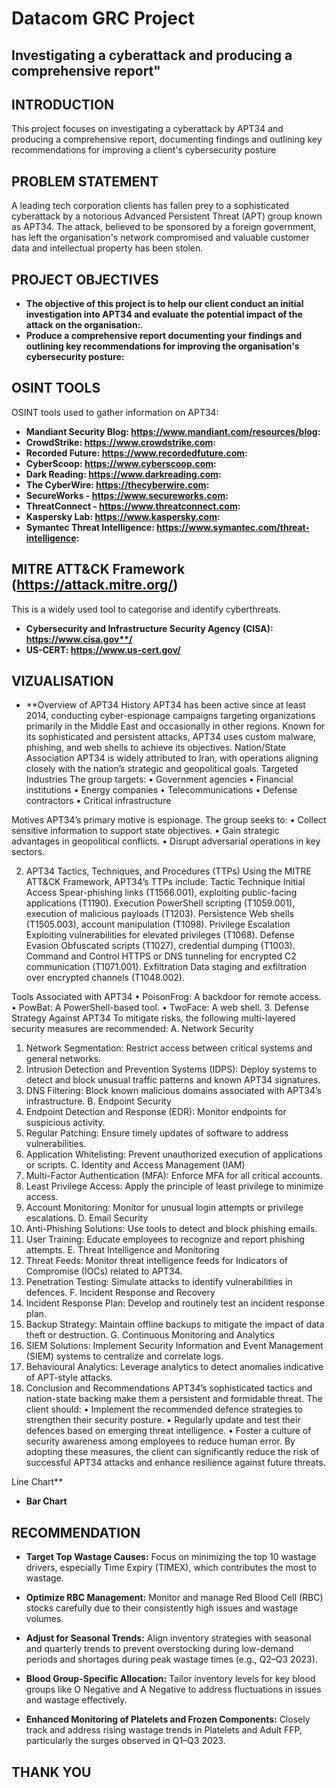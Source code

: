 # Datacom GRC Project
## Investigating a cyberattack and producing a comprehensive report"

## INTRODUCTION
This project focuses on investigating a cyberattack by APT34 and producing a comprehensive report, documenting findings and outlining key recommendations for improving a client's cybersecurity posture

## PROBLEM STATEMENT
A leading tech corporation clients has fallen prey to a sophisticated cyberattack by a notorious Advanced Persistent Threat (APT) group known as APT34. The attack, believed to be sponsored by a foreign government, has left the organisation's network compromised and valuable customer data and intellectual property has been stolen.

## PROJECT OBJECTIVES
- **The objective of this project is to help our client conduct an initial investigation into APT34 and evaluate the potential impact of the attack on the organisation:**.
- **Produce a comprehensive report documenting your findings and outlining key recommendations for improving the organisation's cybersecurity posture:**

## OSINT TOOLS
OSINT tools used to gather information on APT34:
- **Mandiant Security Blog: https://www.mandiant.com/resources/blog:**
- **CrowdStrike: https://www.crowdstrike.com:** 
- **Recorded Future: https://www.recordedfuture.com:** 
- **CyberScoop: https://www.cyberscoop.com:**
- **Dark Reading: https://www.darkreading.com:**
- **The CyberWire: https://thecyberwire.com:**
- **SecureWorks - https://www.secureworks.com:** 
- **ThreatConnect - https://www.threatconnect.com:** 
- **Kaspersky Lab: https://www.kaspersky.com:**
- **Symantec Threat Intelligence: https://www.symantec.com/threat-intelligence:**

## MITRE ATT&CK Framework (https://attack.mitre.org/)
This is a widely used tool to categorise and identify cyberthreats.
- **Cybersecurity and Infrastructure Security Agency (CISA): https://www.cisa.gov**/**
- **US-CERT: https://www.us-cert.gov/**

## VIZUALISATION
- **Overview of APT34
History
APT34 has been active since at least 2014, conducting cyber-espionage campaigns targeting organizations primarily in the Middle East and occasionally in other regions. Known for its sophisticated and persistent attacks, APT34 uses custom malware, phishing, and web shells to achieve its objectives.
Nation/State Association
APT34 is widely attributed to Iran, with operations aligning closely with the nation’s strategic and geopolitical goals.
Targeted Industries
The group targets:
•	Government agencies
•	Financial institutions
•	Energy companies
•	Telecommunications
•	Defense contractors
•	Critical infrastructure

Motives
APT34’s primary motive is espionage. The group seeks to:
•	Collect sensitive information to support state objectives.
•	Gain strategic advantages in geopolitical conflicts.
•	Disrupt adversarial operations in key sectors.

2. APT34 Tactics, Techniques, and Procedures (TTPs)
Using the MITRE ATT&CK Framework, APT34’s TTPs include:
Tactic	Technique
Initial Access	Spear-phishing links (T1566.001), exploiting public-facing applications (T1190).
Execution	PowerShell scripting (T1059.001), execution of malicious payloads (T1203).
Persistence	Web shells (T1505.003), account manipulation (T1098).
Privilege Escalation	Exploiting vulnerabilities for elevated privileges (T1068).
Defense Evasion	Obfuscated scripts (T1027), credential dumping (T1003).
Command and Control	HTTPS or DNS tunneling for encrypted C2 communication (T1071.001).
Exfiltration	Data staging and exfiltration over encrypted channels (T1048.002).

Tools Associated with APT34
•	PoisonFrog: A backdoor for remote access.
•	PowBat: A PowerShell-based tool.
•	TwoFace: A web shell.
3. Defense Strategy Against APT34
To mitigate risks, the following multi-layered security measures are recommended:
A. Network Security
1.	Network Segmentation: Restrict access between critical systems and general networks.
2.	Intrusion Detection and Prevention Systems (IDPS): Deploy systems to detect and block unusual traffic patterns and known APT34 signatures.
3.	DNS Filtering: Block known malicious domains associated with APT34’s infrastructure.
B. Endpoint Security
1.	Endpoint Detection and Response (EDR): Monitor endpoints for suspicious activity.
2.	Regular Patching: Ensure timely updates of software to address vulnerabilities.
3.	Application Whitelisting: Prevent unauthorized execution of applications or scripts.
C. Identity and Access Management (IAM)
1.	Multi-Factor Authentication (MFA): Enforce MFA for all critical accounts.
2.	Least Privilege Access: Apply the principle of least privilege to minimize access.
3.	Account Monitoring: Monitor for unusual login attempts or privilege escalations.
D. Email Security
1.	Anti-Phishing Solutions: Use tools to detect and block phishing emails.
2.	User Training: Educate employees to recognize and report phishing attempts.
E. Threat Intelligence and Monitoring
1.	Threat Feeds: Monitor threat intelligence feeds for Indicators of Compromise (IOCs) related to APT34.
2.	Penetration Testing: Simulate attacks to identify vulnerabilities in defences.
F. Incident Response and Recovery
1.	Incident Response Plan: Develop and routinely test an incident response plan.
2.	Backup Strategy: Maintain offline backups to mitigate the impact of data theft or destruction.
G. Continuous Monitoring and Analytics
1.	SIEM Solutions: Implement Security Information and Event Management (SIEM) systems to centralize and correlate logs.
2.	Behavioural Analytics: Leverage analytics to detect anomalies indicative of APT-style attacks.
4. Conclusion and Recommendations
APT34’s sophisticated tactics and nation-state backing make them a persistent and formidable threat. The client should:
•	Implement the recommended defence strategies to strengthen their security posture.
•	Regularly update and test their defences based on emerging threat intelligence.
•	Foster a culture of security awareness among employees to reduce human error.
By adopting these measures, the client can significantly reduce the risk of successful APT34 attacks and enhance resilience against future threats.
 




Line Chart**
- **Bar Chart**

## RECOMMENDATION
- **Target Top Wastage Causes:** Focus on minimizing the top 10 wastage drivers, especially Time Expiry (TIMEX), which contributes the most to wastage.

- **Optimize RBC Management:** Monitor and manage Red Blood Cell (RBC) stocks carefully due to their consistently high issues and wastage volumes.

- **Adjust for Seasonal Trends:** Align inventory strategies with seasonal and quarterly trends to prevent overstocking during low-demand periods and shortages during peak wastage times (e.g., Q2–Q3 2023).

- **Blood Group-Specific Allocation:** Tailor inventory levels for key blood groups like O Negative and A Negative to address fluctuations in issues and wastage effectively.

- **Enhanced Monitoring of Platelets and Frozen Components:** Closely track and address rising wastage trends in Platelets and Adult FFP, particularly the surges observed in Q1–Q3 2023.

## THANK YOU
